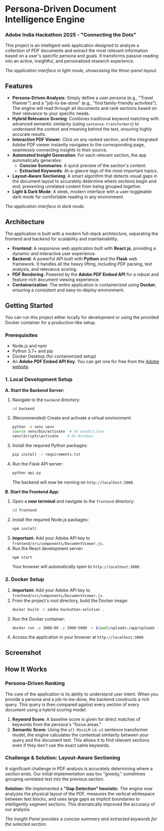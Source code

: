 # Persona-Driven Document Intelligence Engine

### Adobe India Hackathon 2025 - "Connecting the Dots"

This project is an intelligent web application designed to analyze a collection of PDF documents and extract the most relevant information based on a user's specific persona and goals. It transforms passive reading into an active, insightful, and personalized research experience.

*The application interface in light mode, showcasing the three-panel layout.*

## Features

* **Persona-Driven Analysis**: Simply define a user persona (e.g., "Travel Planner") and a "job-to-be-done" (e.g., "find family-friendly activities"). The engine will read through all documents and rank sections based on their relevance to your specific needs.
* **Hybrid Relevance Scoring**: Combines traditional keyword matching with advanced semantic similarity (using `sentence-transformers`) to understand the context and meaning behind the text, ensuring highly accurate results.
* **Interactive PDF Viewer**: Click on any ranked section, and the integrated Adobe PDF viewer instantly navigates to the corresponding page, seamlessly connecting insights to their source.
* **Automated Insight Generation**: For each relevant section, the app automatically generates:
    * **Concise Summaries**: A quick preview of the section's content.
    * **Extracted Keywords**: At-a-glance tags of the most important topics.
* **Layout-Aware Sectioning**: A smart algorithm that detects visual gaps in the document layout to accurately determine where sections begin and end, preventing unrelated content from being grouped together.
* **Light & Dark Mode**: A sleek, modern interface with a user-toggleable dark mode for comfortable reading in any environment.

*The application interface in dark mode.*

## Architecture

The application is built with a modern full-stack architecture, separating the frontend and backend for scalability and maintainability.

* **Frontend**: A responsive web application built with **React.js**, providing a dynamic and interactive user experience.
* **Backend**: A powerful API built with **Python** and the **Flask** web framework. It handles all the heavy lifting, including PDF parsing, text analysis, and relevance scoring.
* **PDF Rendering**: Powered by the **Adobe PDF Embed API** for a robust and feature-rich document viewing experience.
* **Containerization**: The entire application is containerized using **Docker**, ensuring a consistent and easy-to-deploy environment.

## Getting Started

You can run this project either locally for development or using the provided Docker container for a production-like setup.

### Prerequisites

* Node.js and npm
* Python 3.7+ and pip
* Docker Desktop (for containerized setup)
* An **Adobe PDF Embed API Key**. You can get one for free from the [Adobe website](https://www.adobe.io/document-services/apis/pdf-embed/).

### 1. Local Development Setup

**A. Start the Backend Server:**

1.  Navigate to the `backend` directory:
    ```bash
    cd backend
    ```
2.  (Recommended) Create and activate a virtual environment:
    ```bash
    python -m venv venv
    source venv/bin/activate  # On macOS/Linux
    venv\Scripts\activate    # On Windows
    ```
3.  Install the required Python packages:
    ```bash
    pip install -r requirements.txt
    ```
4.  Run the Flask API server:
    ```bash
    python api.py
    ```
    The backend will now be running on `http://localhost:5000`.

**B. Start the Frontend App:**

1.  Open a **new terminal** and navigate to the `frontend` directory:
    ```bash
    cd frontend
    ```
2.  Install the required Node.js packages:
    ```bash
    npm install
    ```
3.  **Important:** Add your Adobe API key to `frontend/src/components/DocumentViewer.js`.
4.  Run the React development server:
    ```bash
    npm start
    ```
    Your browser will automatically open to `http://localhost:3000`.

### 2. Docker Setup

1.  **Important:** Add your Adobe API key to `frontend/src/components/DocumentViewer.js`.
2.  From the project's root directory, build the Docker image:
    ```bash
    docker build -t adobe-hackathon-solution .
    ```
3.  Run the Docker container:
    ```bash
    docker run -p 3000:80 -p 5000:5000 -v $(pwd)/uploads:/app/uploads -v $(pwd)/output:/app/output adobe-hackathon-solution
    ```
4.  Access the application in your browser at `http://localhost:3000`.

## Screenshot

## How It Works

### Persona-Driven Ranking

The core of the application is its ability to understand user intent. When you provide a persona and a job-to-be-done, the backend constructs a rich query. This query is then compared against every section of every document using a hybrid scoring model:

1.  **Keyword Score**: A baseline score is given for direct matches of keywords from the persona's "focus areas."
2.  **Semantic Score**: Using the `all-MiniLM-L6-v2` sentence transformer model, the engine calculates the contextual similarity between your query and the document text. This allows it to find relevant sections even if they don't use the exact same keywords.

### Challenge & Solution: Layout-Aware Sectioning

A significant challenge in PDF analysis is accurately determining where a section ends. Our initial implementation was too "greedy," sometimes grouping unrelated text into the previous section.

**Solution:** We implemented a **"Gap Detection" heuristic**. The engine now analyzes the physical layout of the PDF, measures the vertical whitespace between text blocks, and uses large gaps as implicit boundaries to intelligently segment sections. This dramatically improved the accuracy of our analysis.

*The Insight Panel provides a concise summary and extracted keywords for the selected section.*
